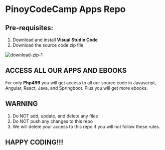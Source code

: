 # PinoyCodeCamp Apps Repo
## Pre-requisites:
1. Download and install **Visual Studio Code**
2. Download the source code zip file
   
![download-zip-1](https://github.com/pinoycodecamp/apps/assets/149156736/b648bf4f-f87a-485d-b974-408c9cad540a)

   
## ACCESS ALL OUR APPS AND EBOOKS
For only **Php499** you will get access to all our source code in Javascript, Angular, React, Java, and Springboot. Plus you will get more ebooks.

## WARNING 
1. Do NOT add, update, and delete any files
2. Do NOT push any changes to this repo
3. We will delete your access to this repo if you will not follow these rules.


## HAPPY CODING!!!
